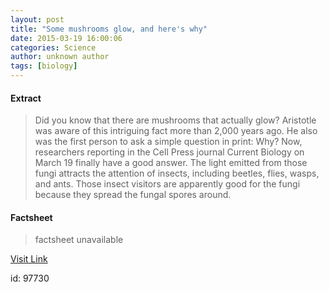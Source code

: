 ```yaml
---
layout: post
title: "Some mushrooms glow, and here's why"
date: 2015-03-19 16:00:06
categories: Science
author: unknown author
tags: [biology]
---
```



#### Extract
>Did you know that there are mushrooms that actually glow? Aristotle was aware of this intriguing fact more than 2,000 years ago. He also was the first person to ask a simple question in print: Why? Now, researchers reporting in the Cell Press journal Current Biology on March 19 finally have a good answer. The light emitted from those fungi attracts the attention of insects, including beetles, flies, wasps, and ants. Those insect visitors are apparently good for the fungi because they spread the fungal spores around.

#### Factsheet
>factsheet unavailable

[Visit Link](http://phys.org/news345979210.html)

id:   97730

